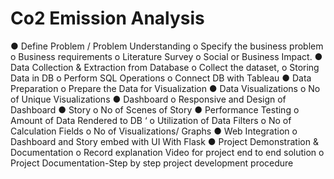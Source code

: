 # Co2 Emission Analysis 
● Define Problem / Problem Understanding
o Specify the business problem
o Business requirements
o Literature Survey
o Social or Business Impact.
● Data Collection & Extraction from Database
o Collect the dataset,
o Storing Data in DB
o Perform SQL Operations
o Connect DB with Tableau
● Data Preparation
o Prepare the Data for Visualization
● Data Visualizations
o No of Unique Visualizations
● Dashboard
o Responsive and Design of Dashboard
● Story
o No of Scenes of Story
● Performance Testing
o Amount of Data Rendered to DB ‘
o Utilization of Data Filters
o No of Calculation Fields
o No of Visualizations/ Graphs
● Web Integration
o Dashboard and Story embed with UI With Flask
● Project Demonstration & Documentation
o Record explanation Video for project end to end solution
o Project Documentation-Step by step project development procedure
